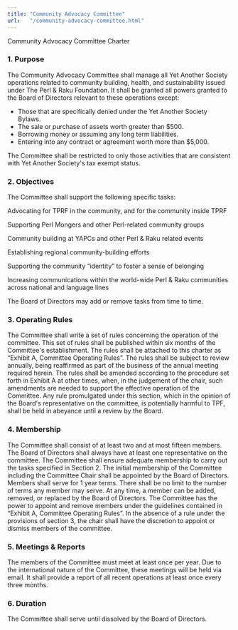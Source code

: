 ```yaml
---
title: "Community Advocacy Committee"
url:   "/community-advocacy-committee.html"
---
```

Community Advocacy Committee Charter
### 1. Purpose

The Community Advocacy
Committee shall manage all Yet Another Society operations
related to community building, health, and sustainability
issued under The Perl & Raku
Foundation. It shall be granted all powers granted to the
Board of Directors relevant to these operations except:
-   Those that are specifically denied under the Yet Another Society
    Bylaws.
-   The sale or purchase of assets worth greater than \$500.
-   Borrowing money or assuming any long term liabilities.
-   Entering into any contract or agreement worth more than \$5,000.

The Committee shall be restricted to only those activities
that are consistent with Yet Another Society's tax exempt
status.

### 2. Objectives

The
Committee shall support the following specific tasks:

Advocating for TPRF in the community, and for the
community inside TPRF

Supporting Perl Mongers and other Perl-related community
groups

Community building at YAPCs and other Perl & Raku related events

Establishing regional community-building efforts

Supporting the community “identity” to foster a sense of
belonging

Increasing communications within the world-wide Perl
& Raku communities across national and language lines

The Board of Directors may add or remove tasks from time to
time.

### 3. Operating Rules

The
Committee shall write a set of rules concerning the
operation of the committee. This set of rules shall be
published within six months of the Committee's
establishment. The rules shall be attached to this charter
as “Exhibit A, Committee Operating Rules”. The rules shall
be subject to review annually, being reaffirmed as part of
the business of the annual meeting required herein. The
rules shall be amended according to the procedure set forth
in Exhibit A at other times, when, in the judgement of the
chair, such amendments are needed to support the effective
operation of the Committee.
Any rule promulgated under
this section, which in the opinion of the Board's
representative on the committee, is potentially harmful to
TPF, shall be held in abeyance until a review by the
Board.

### 4. Membership

The
Committee shall consist of at least two and at most fifteen
members. The Board of Directors shall always have at least
one representative on the committee. The Committee shall
ensure adequate membership to carry out the tasks specified
in Section 2.
The initial membership of the Committee
including the Committee Chair shall be appointed by the
Board of Directors. Members shall serve for 1 year terms.
There shall be no limit to the number of terms any member
may serve. At any time, a member can be added, removed, or
replaced by the Board of Directors.
The Committee has
the power to appoint and remove members under the guidelines
contained in “Exhibit A, Committee Operating Rules”. In the
absence of a rule under the provisions of section 3, the
chair shall have the discretion to appoint or dismiss
members of the committee.

### 5. Meetings & Reports

The members of the Committee must meet at least once
per year. Due to the international nature of the Committee,
these meetings will be held via email. It shall provide a
report of all recent operations at least once every three
months.

### 6. Duration
The
Committee shall serve until dissolved by the Board of
Directors.

